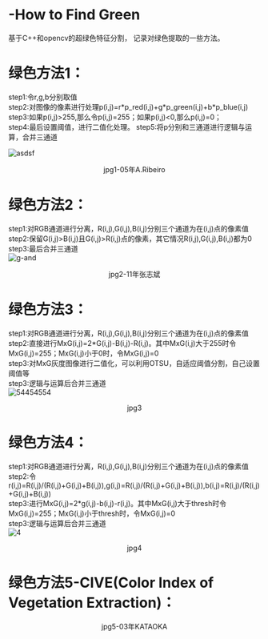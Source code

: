 # -How to Find Green
基于C++和opencv的超绿色特征分割，
记录对绿色提取的一些方法。

# 绿色方法1：
step1:令r,g,b分别取值   
step2:对图像的像素进行处理p(i,j)=r\*p_red(i,j)+g\*p_green(i,j)+b\*p_blue(i,j)   
step3:如果p(i,j)>255,那么令p(i,j)=255；如果p(i,j)<0,那么p(i,j)=0；  
step4:最后设置阈值，进行二值化处理。
step5:将p分别和三通道进行逻辑与运算，合并三通道

![asdsf](https://user-images.githubusercontent.com/93379580/166921133-59b8f4bf-7ad7-4dd0-99e3-c9da61c29470.PNG)  
<p align="center">   
  jpg1-05年A.Ribeiro
</p>  



# 绿色方法2：   
step1:对RGB通道进行分离，R(i,j),G(i,j),B(i,j)分别三个通道为在(i,j)点的像素值    
step2:保留G(i,j)>B(i,j)且G(i,j)>R(i,j)点的像素，其它情况R(i,j),G(i,j),B(i,j)都为0   
step3:最后合并三通道   
![g-and](https://user-images.githubusercontent.com/93379580/166100810-283a1d80-941f-48a1-bde6-a0e37e9db4af.PNG)
<p align="center">   
  jpg2-11年张志斌
</p>  


# 绿色方法3： 
step1:对RGB通道进行分离，R(i,j),G(i,j),B(i,j)分别三个通道为在(i,j)点的像素值    
step2:直接进行MxG(i,j)=2\*G(i,j)-B(i,j)-R(i,j)。其中MxG(i,j)大于255时令MxG(i,j)=255；MxG(i,j)小于0时，令MxG(i,j)=0  
step3:对MxG灰度图像进行二值化，可以利用OTSU，自适应阈值分割，自己设置阈值等   
step3:逻辑与运算后合并三通道   
![54454554](https://user-images.githubusercontent.com/93379580/165488505-f1e10c63-3ee0-4575-b0ac-eb9ef27ca9fc.PNG)
<p align="center">   
  jpg3
</p>  


# 绿色方法4： 
step1:对RGB通道进行分离，R(i,j),G(i,j),B(i,j)分别三个通道为在(i,j)点的像素值    
step2:令r(i,j)=R(i,j)/(R(i,j)+G(i,j)+B(i,j)),g(i,j)=R(i,j)/(R(i,j)+G(i,j)+B(i,j)),b(i,j)=R(i,j)/(R(i,j)+G(i,j)+B(i,j))   
step3:进行MxG(i,j)=2\*g(i,j)-b(i,j)-r(i,j)。其中MxG(i,j)大于thresh时令MxG(i,j)=255；MxG(i,j)小于thresh时，令MxG(i,j)=0    
step3:逻辑与运算后合并三通道   
![4](https://user-images.githubusercontent.com/93379580/167097362-cfdf2e7d-90f5-413f-a940-b41d436d1951.PNG)
<p align="center">   
  jpg4
</p>  



# 绿色方法5-CIVE(Color Index of Vegetation Extraction)：   



<p align="center">   
  jpg5-03年KATAOKA
</p>  




